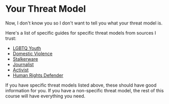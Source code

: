 # Your Threat Model
Now, I don't know you so I don't want to tell you what your threat model is. 

Here's a list of  specific guides for specific threat models from sources I trust:

* [LGBTQ Youth](https://ssd.eff.org/en/playlist/lgbtq-youth)
* [Domestic Violence](https://hackblossom.org/domestic-violence/)
* [Stalkerware](https://blog.malwarebytes.com/stalkerware/2019/07/helping-survivors-of-domestic-abuse-what-to-do-when-you-find-stalkerware/)
* [Journalist](https://ssd.eff.org/en/playlist/journalist-move)
* [Activist](https://ssd.eff.org/en/playlist/activist-or-protester)
* [Human Rights Defender](https://ssd.eff.org/en/playlist/human-rights-defender)


If you have specific threat models listed above, these should have good information for you. If you have a non-specific threat model, the rest of this course will have everything you need.  
